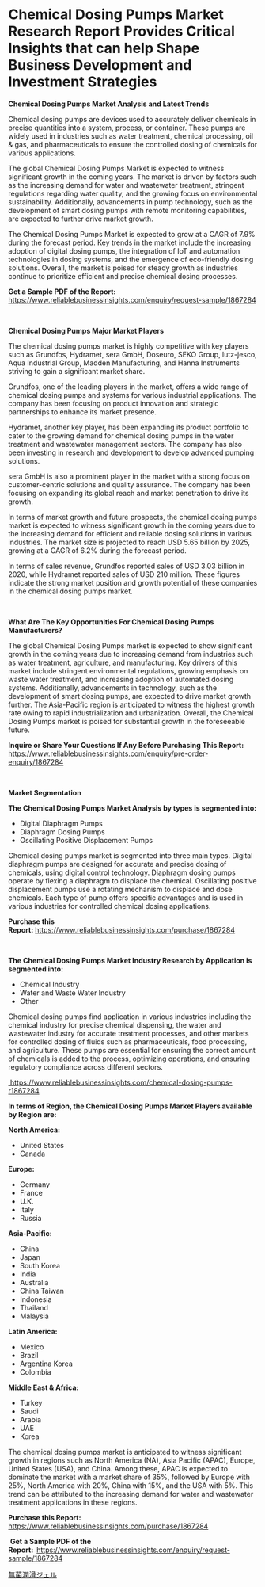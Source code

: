 <p><h1>Chemical Dosing Pumps Market Research Report Provides Critical Insights that can help Shape Business Development and Investment Strategies</h1></p><p><strong>Chemical Dosing Pumps Market Analysis and Latest Trends</strong></p>
<p><p>Chemical dosing pumps are devices used to accurately deliver chemicals in precise quantities into a system, process, or container. These pumps are widely used in industries such as water treatment, chemical processing, oil & gas, and pharmaceuticals to ensure the controlled dosing of chemicals for various applications.</p><p>The global Chemical Dosing Pumps Market is expected to witness significant growth in the coming years. The market is driven by factors such as the increasing demand for water and wastewater treatment, stringent regulations regarding water quality, and the growing focus on environmental sustainability. Additionally, advancements in pump technology, such as the development of smart dosing pumps with remote monitoring capabilities, are expected to further drive market growth.</p><p>The Chemical Dosing Pumps Market is expected to grow at a CAGR of 7.9% during the forecast period. Key trends in the market include the increasing adoption of digital dosing pumps, the integration of IoT and automation technologies in dosing systems, and the emergence of eco-friendly dosing solutions. Overall, the market is poised for steady growth as industries continue to prioritize efficient and precise chemical dosing processes.</p></p>
<p><strong>Get a Sample PDF of the Report:&nbsp;</strong> <a href="https://www.reliablebusinessinsights.com/enquiry/request-sample/1867284">https://www.reliablebusinessinsights.com/enquiry/request-sample/1867284</a></p>
<p>&nbsp;</p>
<p><strong>Chemical Dosing Pumps Major Market Players</strong></p>
<p><p>The chemical dosing pumps market is highly competitive with key players such as Grundfos, Hydramet, sera GmbH, Doseuro, SEKO Group, lutz-jesco, Aqua Industrial Group, Madden Manufacturing, and Hanna Instruments striving to gain a significant market share. </p><p>Grundfos, one of the leading players in the market, offers a wide range of chemical dosing pumps and systems for various industrial applications. The company has been focusing on product innovation and strategic partnerships to enhance its market presence. </p><p>Hydramet, another key player, has been expanding its product portfolio to cater to the growing demand for chemical dosing pumps in the water treatment and wastewater management sectors. The company has also been investing in research and development to develop advanced pumping solutions. </p><p>sera GmbH is also a prominent player in the market with a strong focus on customer-centric solutions and quality assurance. The company has been focusing on expanding its global reach and market penetration to drive its growth. </p><p>In terms of market growth and future prospects, the chemical dosing pumps market is expected to witness significant growth in the coming years due to the increasing demand for efficient and reliable dosing solutions in various industries. The market size is projected to reach USD 5.65 billion by 2025, growing at a CAGR of 6.2% during the forecast period. </p><p>In terms of sales revenue, Grundfos reported sales of USD 3.03 billion in 2020, while Hydramet reported sales of USD 210 million. These figures indicate the strong market position and growth potential of these companies in the chemical dosing pumps market.</p></p>
<p>&nbsp;</p>
<p><strong>What Are The Key Opportunities For Chemical Dosing Pumps Manufacturers?</strong></p>
<p><p>The global Chemical Dosing Pumps market is expected to show significant growth in the coming years due to increasing demand from industries such as water treatment, agriculture, and manufacturing. Key drivers of this market include stringent environmental regulations, growing emphasis on waste water treatment, and increasing adoption of automated dosing systems. Additionally, advancements in technology, such as the development of smart dosing pumps, are expected to drive market growth further. The Asia-Pacific region is anticipated to witness the highest growth rate owing to rapid industrialization and urbanization. Overall, the Chemical Dosing Pumps market is poised for substantial growth in the foreseeable future.</p></p>
<p><strong>Inquire or Share Your Questions If Any Before Purchasing This Report:</strong> <a href="https://www.reliablebusinessinsights.com/enquiry/pre-order-enquiry/1867284">https://www.reliablebusinessinsights.com/enquiry/pre-order-enquiry/1867284</a></p>
<p>&nbsp;</p>
<p><strong>Market Segmentation</strong></p>
<p><strong>The Chemical Dosing Pumps Market Analysis by types is segmented into:</strong></p>
<p><ul><li>Digital Diaphragm Pumps</li><li>Diaphragm Dosing Pumps</li><li>Oscillating Positive Displacement Pumps</li></ul></p>
<p><p>Chemical dosing pumps market is segmented into three main types. Digital diaphragm pumps are designed for accurate and precise dosing of chemicals, using digital control technology. Diaphragm dosing pumps operate by flexing a diaphragm to displace the chemical. Oscillating positive displacement pumps use a rotating mechanism to displace and dose chemicals. Each type of pump offers specific advantages and is used in various industries for controlled chemical dosing applications.</p></p>
<p><strong>Purchase this Report:&nbsp;</strong><a href="https://www.reliablebusinessinsights.com/purchase/1867284">https://www.reliablebusinessinsights.com/purchase/1867284</a></p>
<p>&nbsp;</p>
<p><strong>The Chemical Dosing Pumps Market Industry Research by Application is segmented into:</strong></p>
<p><ul><li>Chemical Industry</li><li>Water and Waste Water Industry</li><li>Other</li></ul></p>
<p><p>Chemical dosing pumps find application in various industries including the chemical industry for precise chemical dispensing, the water and wastewater industry for accurate treatment processes, and other markets for controlled dosing of fluids such as pharmaceuticals, food processing, and agriculture. These pumps are essential for ensuring the correct amount of chemicals is added to the process, optimizing operations, and ensuring regulatory compliance across different sectors.</p></p>
<p><a href="https://www.reliablebusinessinsights.com/chemical-dosing-pumps-r1867284">&nbsp;https://www.reliablebusinessinsights.com/chemical-dosing-pumps-r1867284</a></p>
<p><strong>In terms of Region, the Chemical Dosing Pumps Market Players available by Region are:</strong></p>
<p>
    <p> <strong> North America: </strong>
        <ul>
            <li>United States</li>
            <li>Canada</li>
        </ul>
        </p> 
    <p> <strong> Europe: </strong>
        <ul>
            <li>Germany</li>
            <li>France</li>
            <li>U.K.</li>
            <li>Italy</li>
            <li>Russia</li>
        </ul>
        </p> 
    <p> <strong> Asia-Pacific: </strong>
        <ul>
            <li>China</li>
            <li>Japan</li>
            <li>South Korea</li>
            <li>India</li>
            <li>Australia</li>
            <li>China Taiwan</li>
            <li>Indonesia</li>
            <li>Thailand</li>
            <li>Malaysia</li>
        </ul>
        </p> 
    <p> <strong> Latin America: </strong>
        <ul>
            <li>Mexico</li>
            <li>Brazil</li>
            <li>Argentina Korea</li>
            <li>Colombia</li>
        </ul>
        </p> 
    <p> <strong> Middle East & Africa: </strong>
        <ul>
            <li>Turkey</li>
            <li>Saudi</li>
            <li>Arabia</li>
            <li>UAE</li>
            <li>Korea</li>
        </ul>
    </p>
    </p>
<p><p>The chemical dosing pumps market is anticipated to witness significant growth in regions such as North America (NA), Asia Pacific (APAC), Europe, United States (USA), and China. Among these, APAC is expected to dominate the market with a market share of 35%, followed by Europe with 25%, North America with 20%, China with 15%, and the USA with 5%. This trend can be attributed to the increasing demand for water and wastewater treatment applications in these regions.</p></p>
<p><strong>Purchase this Report: </strong><a href="https://www.reliablebusinessinsights.com/purchase/1867284">https://www.reliablebusinessinsights.com/purchase/1867284</a></p>
<p>&nbsp;<strong>Get a Sample PDF of the Report:&nbsp;&nbsp;</strong><a href="https://www.reliablebusinessinsights.com/enquiry/request-sample/1867284">https://www.reliablebusinessinsights.com/enquiry/request-sample/1867284</a></p>
<p><strong></strong></p>
<p><p><a href="https://github.com/lababdou/Market-Research-Report-List-4/blob/main/9947270157310.md">無菌潤滑ジェル</a></p></p>